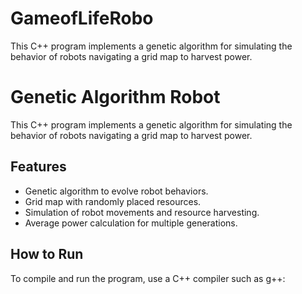 # GameofLifeRobo
This C++ program implements a genetic algorithm for simulating the behavior of robots navigating a grid map to harvest power.

# Genetic Algorithm Robot

This C++ program implements a genetic algorithm for simulating the behavior of robots navigating a grid map to harvest power.

## Features

- Genetic algorithm to evolve robot behaviors.
- Grid map with randomly placed resources.
- Simulation of robot movements and resource harvesting.
- Average power calculation for multiple generations.

## How to Run

To compile and run the program, use a C++ compiler such as g++:

